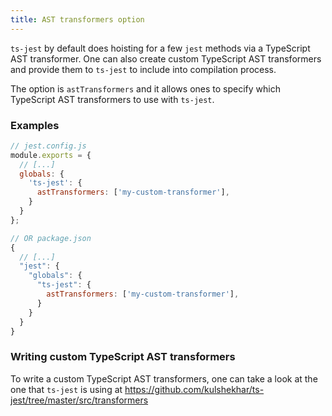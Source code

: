 ```yaml
---
title: AST transformers option
---
```


`ts-jest` by default does hoisting for a few `jest` methods via a TypeScript AST transformer. One can also create custom
TypeScript AST transformers and provide them to `ts-jest` to include into compilation process.

The option is `astTransformers` and it allows ones to specify which TypeScript AST transformers to use with `ts-jest`.

### Examples

<div class="row"><div class="col-md-6" markdown="block">

```js
// jest.config.js
module.exports = {
  // [...]
  globals: {
    'ts-jest': {
      astTransformers: ['my-custom-transformer'],
    }
  }
};
```

</div><div class="col-md-6" markdown="block">

```js
// OR package.json
{
  // [...]
  "jest": {
    "globals": {
      "ts-jest": {
        astTransformers: ['my-custom-transformer'],
      }
    }
  }
}
```

</div></div>

### Writing custom TypeScript AST transformers

To write a custom TypeScript AST transformers, one can take a look at the one that `ts-jest` is using at
https://github.com/kulshekhar/ts-jest/tree/master/src/transformers
